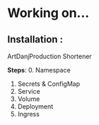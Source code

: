 # Working on...

## Installation :

ArtDanjProduction Shortener 

**Steps**:
0. Namespace
1. Secrets & ConfigMap
2. Service
3. Volume
4. Deployment
5. Ingress
